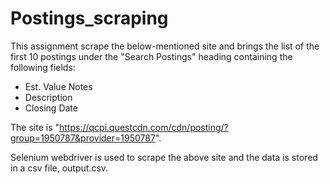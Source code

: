 # Postings_scraping

This assignment scrape the below-mentioned site and brings the list of the first 10 postings under the "Search Postings" heading containing the following fields:
- Est. Value Notes
- Description 
- Closing Date

The site is "https://qcpi.questcdn.com/cdn/posting/?group=1950787&provider=1950787".

Selenium webdriver is used to scrape the above site and the data is stored in a csv file, output.csv.

